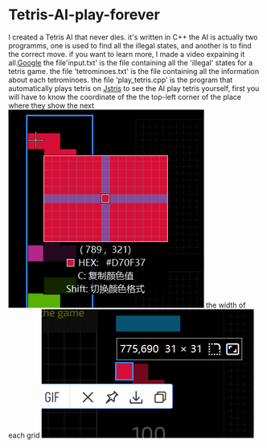 # Tetris-AI-play-forever
I created a Tetris AI that never dies. it's written in C++
the AI is actually two programms, one is used to find all the illegal states, and another is to find the correct move.
if you want to learn more, I made a video expaining it all.[Google](https://www.google.com)
the file'input.txt' is the file containing all the 'illegal' states for a tetris game.
the file 'tetrominoes.txt' is the file containing all the information about each tetrominoes.
the file 'play_tetris.cpp' is the program that automatically plays tetris on [Jstris](https://jstris.jezevec10.com/)
to see the AI play tetris yourself, first you will have to know
the coordinate of the the top-left corner of the place where they show the next
![piece](https://github.com/issaccheng2008/Tetris-AI-play-forever/blob/main/top_left_corner_of_piece.png)
the width of each grid
![width](https://github.com/issaccheng2008/Tetris-AI-play-forever/blob/main/width_of_grid.png)

